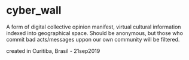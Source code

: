 # cyber_wall
A form of digital collective opinion manifest, virtual cultural information indexed into geographical space.
Should be anonymous, but those who commit bad acts/messages uppon our own community will be filtered.

created in Curitiba, Brasil - 21sep2019
